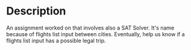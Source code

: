 # Description

An assignment worked on that involves also a SAT Solver.
It's name because of flights list input between cities.
Eventually, help us know if a flights list input has a possible legal trip.
